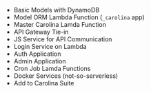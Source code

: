 
* Basic Models with DynamoDB
* Model ORM Lambda Function (`_carolina` app)
* Master Carolina Lamda Function
* API Gateway Tie-in
* JS Service for API Communication
* Login Service on Lambda
* Auth Application
* Admin Application
* Cron Job Lamda Functions
* Docker Services (not-so-serverless)
* Add to Carolina Suite
